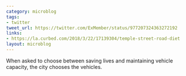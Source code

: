 ```yaml
---
category: microblog
tags:
- twitter
tweet_url: https://twitter.com/ExMember/status/977207324363272192
links:
- https://la.curbed.com/2018/3/22/17139304/temple-street-road-diet
layout: microblog
---
```

When asked to choose between saving lives and maintaining vehicle capacity, the city chooses the vehicles.
